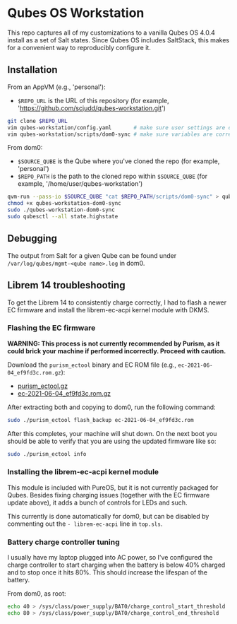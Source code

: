 # Qubes OS Workstation

This repo captures all of my customizations to a vanilla Qubes OS 4.0.4 install as a set of Salt states. Since Qubes OS includes SaltStack, this makes for a convenient way to reproducibly configure it.


## Installation

From an AppVM (e.g., 'personal'):

* `$REPO_URL` is the URL of this repository (for example, 'https://github.com/scjudd/qubes-workstation.git')

```bash
git clone $REPO_URL
vim qubes-workstation/config.yaml       # make sure user settings are correct
vim qubes-workstation/scripts/dom0-sync # make sure variables are correct
```

From dom0:

* `$SOURCE_QUBE` is the Qube where you've cloned the repo (for example, 'personal')
* `$REPO_PATH` is the path to the cloned repo within `$SOURCE_QUBE` (for example, '/home/user/qubes-workstation')

```bash
qvm-run --pass-io $SOURCE_QUBE "cat $REPO_PATH/scripts/dom0-sync" > qubes-workstation-dom0-sync
chmod +x qubes-workstation-dom0-sync
sudo ./qubes-workstation-dom0-sync
sudo qubesctl --all state.highstate
```


## Debugging

The output from Salt for a given Qube can be found under `/var/log/qubes/mgmt-<qube name>.log` in dom0.


## Librem 14 troubleshooting

To get the Librem 14 to consistently charge correctly, I had to flash a newer EC firmware and install the librem-ec-acpi kernel module with DKMS.


### Flashing the EC firmware

**WARNING: This process is not currently recommended by Purism, as it could brick your machine if performed incorrectly. Proceed with caution.**

Download the `purism_ectool` binary and EC ROM file (e.g., `ec-2021-06-04_ef9fd3c.rom.gz`):

* [purism_ectool.gz](https://source.puri.sm/firmware/releases/-/blob/a82fe5219983d735e87760790fae3a120f92c03e/tools/purism_ectool.gz)
* [ec-2021-06-04_ef9fd3c.rom.gz](https://source.puri.sm/firmware/releases/-/blob/a82fe5219983d735e87760790fae3a120f92c03e/librem_14/ec-2021-06-04_ef9fd3c.rom.gz)

After extracting both and copying to dom0, run the following command:

```bash
sudo ./purism_ectool flash_backup ec-2021-06-04_ef9fd3c.rom
```

After this completes, your machine will shut down. On the next boot you should be able to verify that you are using the updated firmware like so:

```bash
sudo ./purism_ectool info
```


### Installing the librem-ec-acpi kernel module

This module is included with PureOS, but it is not currently packaged for Qubes. Besides fixing charging issues (together with the EC firmware update above), it adds a bunch of controls for LEDs and such.

This currently is done automatically for dom0, but can be disabled by commenting out the `- librem-ec-acpi` line in `top.sls`.


### Battery charge controller tuning

I usually have my laptop plugged into AC power, so I've configured the charge controller to start charging when the battery is below 40% charged and to stop once it hits 80%. This should increase the lifespan of the battery.

From dom0, as root:

```bash
echo 40 > /sys/class/power_supply/BAT0/charge_control_start_threshold
echo 80 > /sys/class/power_supply/BAT0/charge_control_end_threshold
```
